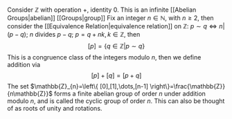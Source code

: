 Consider $\mathbb{Z}$ with operation $+$, identity $0$. This is an infinite [[Abelian Groups|abelian]] [[Groups|group]]
Fix an integer $n\in\mathbb{N}$, with $n\geq 2$, then consider the [[Equivalence Relation|equivalence relation]] on $\mathbb{Z}$: $p\sim q\iff n|(p-q)$; $n$ divides $p-q$; $p=q+nk,k\in\mathbb{Z}$, then
$$
[p]=\left\{ q\in \mathbb{Z}|p \sim q \right\}
$$
This is a congruence class of the integers modulo $n$, then we define addition via
$$
[p]+[q]=[p+q]
$$
The set $\mathbb{Z}_{n}=\left\{ [0],[1],\dots,[n-1] \right\}=\frac{\mathbb{Z}}{n\mathbb{Z}}$ forms a finite abelian group of order $n$ under addition modulo $n$, and is called the cyclic group of order $n$. This can also be thought of as roots of unity and rotations.